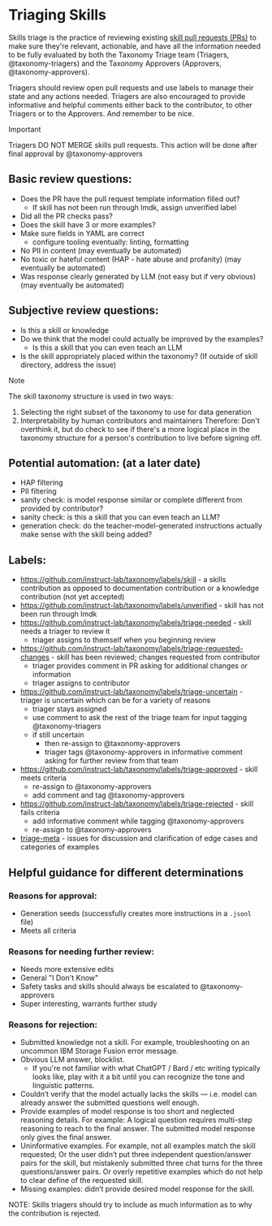 # Triaging Skills

Skills triage is the practice of reviewing existing [skill pull requests (PRs)](https://github.com/instruct-lab/taxonomy/pulls?q=is%3Apr+is%3Aopen+label%3Askill) to make sure they're relevant, actionable, and have all the information needed to be fully evaluated by both the Taxonomy Triage team (Triagers, @taxonomy-triagers) and the Taxonomy Approvers (Approvers, @taxonomy-approvers).

Triagers should review open pull requests and use labels to manage their state and any actions needed. Triagers are also encouraged to provide informative and helpful comments either back to the contributor, to other Triagers or to the Approvers. And remember to be nice.

> [!IMPORTANT]
> Triagers DO NOT MERGE skills pull requests. This action will be done after final approval by @taxonomy-approvers

## Basic review questions:
- Does the PR have the pull request template information filled out?
  - If skill has not been run through lmdk, assign unverified label
- Did all the PR checks pass?
- Does the skill have 3 or more examples?
- Make sure fields in YAML are correct
  - configure tooling eventually: linting, formatting
- No PII in content (may eventually be automated)
- No toxic or hateful content (HAP - hate abuse and profanity) (may eventually be automated)
- Was response clearly generated by LLM (not easy but if very obvious) (may eventually be automated)

## Subjective review questions:
- Is this a skill or knowledge
- Do we think that the model could actually be improved by the examples?
  - Is this a skill that you can even teach an LLM
- Is the skill appropriately placed within the taxonomy? (If outside of skill directory, address the issue)

> [!NOTE]
> The skill taxonomy structure is used in two ways:
>    1. Selecting the right subset of the taxonomy to use for data generation
>    2. Interpretability by human contributors and maintainers
> Therefore: Don't overthink it, but do check to see if there's a more logical place in the taxonomy structure for a person's contribution to live before signing off.

## Potential automation: (at a later date)
- HAP filtering
- PII filtering
- sanity check: is model response similar or complete different from provided by contributor?
- sanity check: is this a skill that you can even teach an LLM?
- generation check: do the teacher-model-generated instructions actually make sense with the skill being added?

## Labels:
- https://github.com/instruct-lab/taxonomy/labels/skill - a skills contribution as opposed to documentation contribution or a knowledge contribution (not yet accepted)
- https://github.com/instruct-lab/taxonomy/labels/unverified - skill has not been run through lmdk
- https://github.com/instruct-lab/taxonomy/labels/triage-needed - skill needs a triager to review it
  - triager assigns to themself when you beginning review
- https://github.com/instruct-lab/taxonomy/labels/triage-requested-changes - skill has been reviewed; changes requested from contributor
  - triager provides comment in PR asking for additional changes or information
  - triager assigns to contributor
- https://github.com/instruct-lab/taxonomy/labels/triage-uncertain - triager is uncertain which can be for a variety of reasons
  - triager stays assigned
  - use comment to ask the rest of the triage team for input tagging @taxonomy-triagers
  - if still uncertain
    - then re-assign to @taxonomy-approvers
    - triager tags @taxonomy-approvers in informative comment asking for further review from that team
- https://github.com/instruct-lab/taxonomy/labels/triage-approved - skill meets criteria
  - re-assign to @taxonomy-approvers
  - add comment and tag @taxonomy-approvers
- https://github.com/instruct-lab/taxonomy/labels/triage-rejected - skill fails criteria
  - add informative comment while tagging @taxonomy-approvers
  - re-assign to @taxonomy-approvers
- [triage-meta](https://github.com/instruct-lab/taxonomy/labels/triage-meta) - issues for discussion and clarification of edge cases and categories of examples

## Helpful guidance for different determinations

### Reasons for approval:
* Generation seeds (successfully creates more instructions in a `.jsonl` file)
* Meets all criteria

### Reasons for needing further review:
* Needs more extensive edits
* General "I Don't Know"
* Safety tasks and skills should always be escalated to @taxonomy-approvers
* Super interesting, warrants further study

### Reasons for rejection:
* Submitted knowledge not a skill. For example, troubleshooting on an uncommon IBM Storage Fusion error message.
* Obvious LLM answer, blocklist.
    * If you're not familiar with what ChatGPT / Bard / etc writing typically looks like, play with it a bit until you can recognize the tone and linguistic patterns.
* Couldn’t verify that the model actually lacks the skills — i.e. model can already answer the submitted questions well enough.
* Provide examples of model response is too short and neglected reasoning details. For example: A logical question requires multi-step reasoning to reach to the final answer. The submitted model response only gives the final answer.
* Uninformative examples. For example, not all examples match the skill requested; Or the user didn’t put three independent question/answer pairs for the skill, but mistakenly submitted three chat turns for the three questions/answer pairs. Or overly repetitive examples which do not help to clear define of the requested skill.
* Missing examples: didn’t provide desired model response for the skill.

NOTE: Skills triagers should try to include as much information as to why the contribution is rejected.
